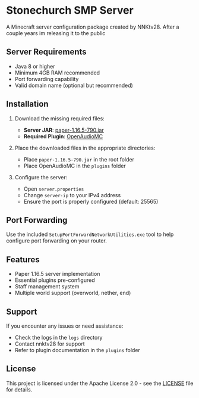 # Stonechurch SMP Server

A Minecraft server configuration package created by NNKtv28.
After a couple years im releasing it to the public

## Server Requirements

- Java 8 or higher
- Minimum 4GB RAM recommended
- Port forwarding capability
- Valid domain name (optional but recommended)

## Installation

1. Download the missing required files:
   - **Server JAR**: [paper-1.16.5-790.jar](https://drive.google.com/file/d/1khKAjWi2f541N1LgU616Bx3po02vP3Ub/view?usp=sharing)
   - **Required Plugin**: [OpenAudioMC](https://www.spigotmc.org/resources/openaudiomc-proximity-voice-chat-realtime-music-and-effects-bungeecord.30691/)

2. Place the downloaded files in the appropriate directories:
   - Place `paper-1.16.5-790.jar` in the root folder
   - Place OpenAudioMC in the `plugins` folder

3. Configure the server:
   - Open `server.properties`
   - Change `server-ip` to your IPv4 address
   - Ensure the port is properly configured (default: 25565)

## Port Forwarding

Use the included `SetupPortForwardNetworkUtilities.exe` tool to help configure port forwarding on your router.

## Features

- Paper 1.16.5 server implementation
- Essential plugins pre-configured
- Staff management system
- Multiple world support (overworld, nether, end)

## Support

If you encounter any issues or need assistance:
- Check the logs in the `logs` directory
- Contact nnktv28 for support
- Refer to plugin documentation in the `plugins` folder

## License

This project is licensed under the Apache License 2.0 - see the [LICENSE](LICENSE) file for details.
